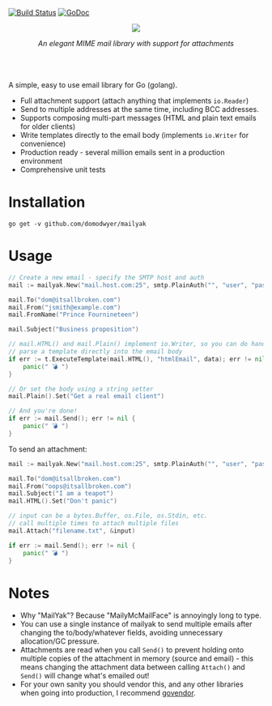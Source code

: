 [![Build Status](https://travis-ci.org/domodwyer/mailyak.svg?branch=master)](https://travis-ci.org/domodwyer/mailyak) [![GoDoc](https://godoc.org/github.com/domodwyer/mailyak?status.svg)](https://godoc.org/github.com/domodwyer/mailyak)

<p align="center">
<img src="https://s3-eu-west-1.amazonaws.com/iab-assets/mailyak-header.png" />
</p>
<p align="center">
<em>An elegant MIME mail library with support for attachments</em>
</p>
<br /><br /><br />
A simple, easy to use email library for Go (golang).

- Full attachment support (attach anything that implements `io.Reader`)
- Send to multiple addresses at the same time, including BCC addresses.
- Supports composing multi-part messages (HTML and plain text emails for older clients)
- Write templates directly to the email body (implements `io.Writer` for convenience)
- Production ready - several million emails sent in a production environment
- Comprehensive unit tests

# Installation

```
go get -v github.com/domodwyer/mailyak
```

# Usage

```Go
// Create a new email - specify the SMTP host and auth
mail := mailyak.New("mail.host.com:25", smtp.PlainAuth("", "user", "pass", "mail.host.com"), &tls.Config{})

mail.To("dom@itsallbroken.com")
mail.From("jsmith@example.com")
mail.FromName("Prince Fournineteen")

mail.Subject("Business proposition")

// mail.HTML() and mail.Plain() implement io.Writer, so you can do handy things like
// parse a template directly into the email body
if err := t.ExecuteTemplate(mail.HTML(), "htmlEmail", data); err != nil {
	panic(" 💣 ")
}

// Or set the body using a string setter
mail.Plain().Set("Get a real email client")

// And you're done! 
if err := mail.Send(); err != nil {
	panic(" 💣 ")
}
```

To send an attachment:
```Go
mail := mailyak.New("mail.host.com:25", smtp.PlainAuth("", "user", "pass", "mail.host.com"), &tls.Config{})

mail.To("dom@itsallbroken.com")
mail.From("oops@itsallbroken.com")
mail.Subject("I am a teapot")
mail.HTML().Set("Don't panic")

// input can be a bytes.Buffer, os.File, os.Stdin, etc.
// call multiple times to attach multiple files
mail.Attach("filename.txt", &input)

if err := mail.Send(); err != nil {
	panic(" 💣 ")
}
```

# Notes

- Why "MailYak"? Because "MailyMcMailFace" is annoyingly long to type.
- You can use a single instance of mailyak to send multiple emails after changing the to/body/whatever fields, avoiding unnecessary allocation/GC pressure.
- Attachments are read when you call `Send()` to prevent holding onto multiple copies of the attachment in memory (source and email) - this means changing the attachment data between calling `Attach()` and `Send()` will change what's emailed out!
- For your own sanity you should vendor this, and any other libraries when going into production, I recommend [govendor](https://github.com/kardianos/govendor).
